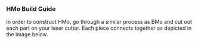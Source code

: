 ### HMo Build Guide
In order to construct HMo, go through a similar process as 
BMo and cut out each part on your laser cutter. Each piece connects together
as depicted in the image below. 
